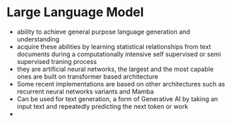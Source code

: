 # Large Language Model
- ability to achieve general purpose language generation and understanding
- acquire these abilities by learning statistical relationships from text documents during a computationally intensive self supervised or semi supervised traning process
- they are artificial neural networks, the largest and the most capable ones are built on transformer based architecture
- Some recent implementations are based on other architectures such as recurrent neural networks variants and Mamba
- Can be used for text generation, a form of Generative AI by taking an input text and repeatedly predicting the next token or work
- 
